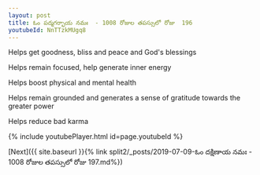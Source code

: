 ```yaml
---
layout: post
title: ఓం పద్మగర్భాయ నమః  - 1008 రోజుల తపస్సులో రోజు  196
youtubeId: NnTTzkMUgq8
---
```

 
 
Helps get goodness, bliss and peace and God's blessings
 
Helps remain focused, help generate inner energy 
 
Helps boost physical and mental health 
 
Helps remain grounded and generates a sense of gratitude towards the greater power 
 
Helps reduce bad karma
 
 
 
 


{% include youtubePlayer.html id=page.youtubeId %}
 
[Next]({{ site.baseurl }}{% link  split2/_posts/2019-07-09-ఓం దక్షిణాయ నమః  - 1008 రోజుల తపస్సులో రోజు  197.md%})
 
